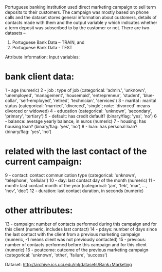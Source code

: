 Portuguese banking institution used direct marketing campaign to sell term deposits to their customers. The campaign was mostly based on phone calls and the dataset stores general information about customers, details of contacts made with them and the output variable y which indicates whether a term deposit was subscribed to by the customer or not. There are two datasets –
1. Portuguese Bank Data – TRAIN, and
2. Portuguese Bank Data - TEST

Attribute Information:
Input variables:

# bank client data:
1 - age (numeric)
2 - job : type of job (categorical: 'admin.', 'unknown', 'unemployed', 'management', 'housemaid', 'entrepreneur', 'student', 'blue-collar', 'self-employed', 'retired', 'technician', 'services')
3 - marital : marital status (categorical: 'married', 'divorced', 'single'; note: 'divorced' means divorced or widowed)
4 - education (categorical: 'unknown', 'secondary', 'primary', 'tertiary')
5 - default: has credit default? (binary/flag: 'yes', 'no')
6 - balance: average yearly balance, in euros (numeric)
7 - housing: has housing loan? (binary/flag: 'yes', 'no')
8 - loan: has personal loan? (binary/flag: 'yes', 'no')
# related with the last contact of the current campaign:
9 - contact: contact communication type (categorical: 'unknown', 'telephone', 'cellular')
10 - day: last contact day of the month (numeric)
11 - month: last contact month of the year (categorical: 'jan', 'feb', 'mar', ..., 'nov', 'dec')
12 - duration: last contact duration, in seconds (numeric)
# other attributes:
13 - campaign: number of contacts performed during this campaign and for this client (numeric, includes
last contact)
14 - pdays: number of days since the last contact with the client from a previous marketing campaign
(numeric, -1 means client was not previously contacted)
15 - previous: number of contacts performed before this campaign and for this client (numeric)
16 - poutcome: outcome of the previous marketing campaign (categorical: 'unknown', 'other', 'failure',
'success')

Dataset: http://archive.ics.uci.edu/ml/datasets/Bank+Marketing
